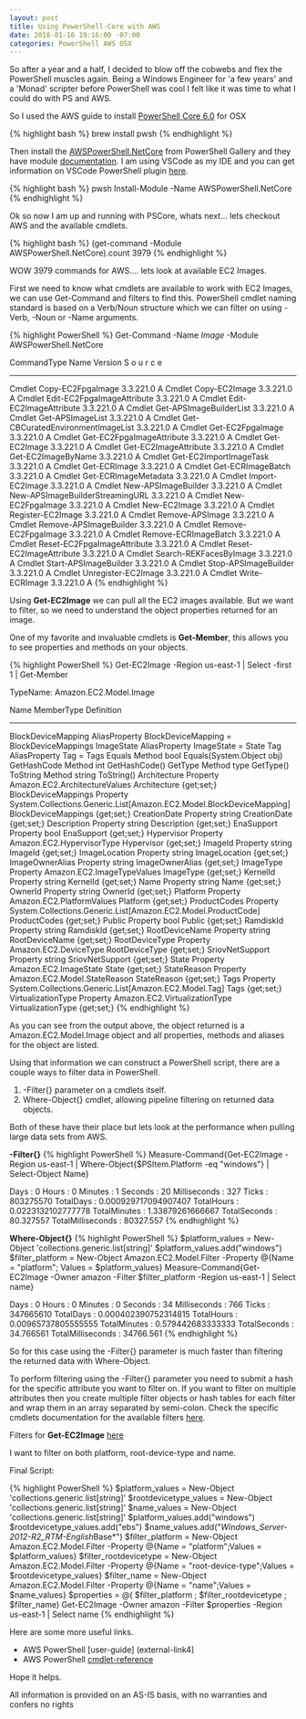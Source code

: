 ```yaml
---
layout: post
title: Using PowerShell-Core with AWS
date: 2018-01-16 19:16:00 -07:00
categories: PowerShell AWS OSX
---
```


So after a year and a half, I decided to blow off the cobwebs and flex the PowerShell muscles again. Being a Windows Engineer for 'a few years' and a 'Monad' scripter before PowerShell was cool I felt like it was time to what I could do with PS and AWS.

So I used the AWS guide to install [PowerShell Core 6.0][1] for OSX

{% highlight bash %}
brew install pwsh
{% endhighlight %}

Then install the [AWSPowerShell.NetCore][2] from PowerShell Gallery and they have module [documentation][3]. I am using VSCode as my IDE and you can get information on VSCode PowerShell plugin [here][4].

{% highlight bash %}
pwsh
Install-Module -Name AWSPowerShell.NetCore
{% endhighlight %}

Ok so now I am up and running with PSCore, whats next... lets checkout AWS and the available cmdlets.

{% highlight bash %}
(get-command -Module AWSPowerShell.NetCore).count
3979
{% endhighlight %}

WOW 3979 commands for AWS.... lets look at available EC2 Images.

First we need to know what cmdlets are available to work with EC2 Images, we can use Get-Command and filters to find this. PowerShell cmdlet naming standard is based on a Verb/Noun structure which we can filter on using -Verb, -Noun or -Name arguments.

{% highlight PowerShell %}
Get-Command -Name *Image* -Module AWSPowerShell.NetCore

CommandType     Name                                               Version    S
                                                                              o
                                                                              u
                                                                              r
                                                                              c
                                                                              e
-----------     ----                                               -------    -
Cmdlet          Copy-EC2FpgaImage                                  3.3.221.0  A
Cmdlet          Copy-EC2Image                                      3.3.221.0  A
Cmdlet          Edit-EC2FpgaImageAttribute                         3.3.221.0  A
Cmdlet          Edit-EC2ImageAttribute                             3.3.221.0  A
Cmdlet          Get-APSImageBuilderList                            3.3.221.0  A
Cmdlet          Get-APSImageList                                   3.3.221.0  A
Cmdlet          Get-CBCuratedEnvironmentImageList                  3.3.221.0  A
Cmdlet          Get-EC2FpgaImage                                   3.3.221.0  A
Cmdlet          Get-EC2FpgaImageAttribute                          3.3.221.0  A
Cmdlet          Get-EC2Image                                       3.3.221.0  A
Cmdlet          Get-EC2ImageAttribute                              3.3.221.0  A
Cmdlet          Get-EC2ImageByName                                 3.3.221.0  A
Cmdlet          Get-EC2ImportImageTask                             3.3.221.0  A
Cmdlet          Get-ECRImage                                       3.3.221.0  A
Cmdlet          Get-ECRImageBatch                                  3.3.221.0  A
Cmdlet          Get-ECRImageMetadata                               3.3.221.0  A
Cmdlet          Import-EC2Image                                    3.3.221.0  A
Cmdlet          New-APSImageBuilder                                3.3.221.0  A
Cmdlet          New-APSImageBuilderStreamingURL                    3.3.221.0  A
Cmdlet          New-EC2FpgaImage                                   3.3.221.0  A
Cmdlet          New-EC2Image                                       3.3.221.0  A
Cmdlet          Register-EC2Image                                  3.3.221.0  A
Cmdlet          Remove-APSImage                                    3.3.221.0  A
Cmdlet          Remove-APSImageBuilder                             3.3.221.0  A
Cmdlet          Remove-EC2FpgaImage                                3.3.221.0  A
Cmdlet          Remove-ECRImageBatch                               3.3.221.0  A
Cmdlet          Reset-EC2FpgaImageAttribute                        3.3.221.0  A
Cmdlet          Reset-EC2ImageAttribute                            3.3.221.0  A
Cmdlet          Search-REKFacesByImage                             3.3.221.0  A
Cmdlet          Start-APSImageBuilder                              3.3.221.0  A
Cmdlet          Stop-APSImageBuilder                               3.3.221.0  A
Cmdlet          Unregister-EC2Image                                3.3.221.0  A
Cmdlet          Write-ECRImage                                     3.3.221.0  A
{% endhighlight %}

Using **Get-EC2Image** we can pull all the EC2 images available. But we want to filter, so we need to understand the object properties returned for an image.

One of my favorite and invaluable cmdlets is **Get-Member**, this allows you to see properties and methods on your objects.

{% highlight PowerShell %}
Get-EC2Image -Region us-east-1 | Select -first 1 | Get-Member

  TypeName: Amazon.EC2.Model.Image

Name                MemberType    Definition
----                ----------    ----------
BlockDeviceMapping  AliasProperty BlockDeviceMapping = BlockDeviceMappings
ImageState          AliasProperty ImageState = State
Tag                 AliasProperty Tag = Tags
Equals              Method        bool Equals(System.Object obj)
GetHashCode         Method        int GetHashCode()
GetType             Method        type GetType()
ToString            Method        string ToString()
Architecture        Property      Amazon.EC2.ArchitectureValues Architecture {get;set;}
BlockDeviceMappings Property      System.Collections.Generic.List[Amazon.EC2.Model.BlockDeviceMapping] BlockDeviceMappings {get;set;}
CreationDate        Property      string CreationDate {get;set;}
Description         Property      string Description {get;set;}
EnaSupport          Property      bool EnaSupport {get;set;}
Hypervisor          Property      Amazon.EC2.HypervisorType Hypervisor {get;set;}
ImageId             Property      string ImageId {get;set;}
ImageLocation       Property      string ImageLocation {get;set;}
ImageOwnerAlias     Property      string ImageOwnerAlias {get;set;}
ImageType           Property      Amazon.EC2.ImageTypeValues ImageType {get;set;}
KernelId            Property      string KernelId {get;set;}
Name                Property      string Name {get;set;}
OwnerId             Property      string OwnerId {get;set;}
Platform            Property      Amazon.EC2.PlatformValues Platform {get;set;}
ProductCodes        Property      System.Collections.Generic.List[Amazon.EC2.Model.ProductCode] ProductCodes {get;set;}
Public              Property      bool Public {get;set;}
RamdiskId           Property      string RamdiskId {get;set;}
RootDeviceName      Property      string RootDeviceName {get;set;}
RootDeviceType      Property      Amazon.EC2.DeviceType RootDeviceType {get;set;}
SriovNetSupport     Property      string SriovNetSupport {get;set;}
State               Property      Amazon.EC2.ImageState State {get;set;}
StateReason         Property      Amazon.EC2.Model.StateReason StateReason {get;set;}
Tags                Property      System.Collections.Generic.List[Amazon.EC2.Model.Tag] Tags {get;set;}
VirtualizationType  Property      Amazon.EC2.VirtualizationType VirtualizationType {get;set;}
{% endhighlight %}

As you can see from the output above, the object returned is a Amazon.EC2.Model.Image object and all properties, methods and aliases for the object are listed.

Using that information we can construct a PowerShell script, there are a couple ways to filter data in PowerShell.

1. -Filter{} parameter on a cmdlets itself.
2. Where-Object{} cmdlet, allowing pipeline filtering on returned data objects.

Both of these have their place but lets look at the performance when pulling large data sets from AWS.

**-Filter{}**
{% highlight PowerShell %}
Measure-Command{Get-EC2Image -Region us-east-1 | Where-Object{$PSItem.Platform -eq "windows"} | Select-Object Name}

Days              : 0
Hours             : 0
Minutes           : 1
Seconds           : 20
Milliseconds      : 327
Ticks             : 803275570
TotalDays         : 0.000929717094907407
TotalHours        : 0.0223132102777778
TotalMinutes      : 1.33879261666667
TotalSeconds      : 80.327557
TotalMilliseconds : 80327.557
{% endhighlight %}

**Where-Object{}**
{% highlight PowerShell %}
$platform_values = New-Object 'collections.generic.list[string]'
$platform_values.add("windows")
$filter_platform = New-Object Amazon.EC2.Model.Filter -Property @{Name = "platform"; Values = $platform_values}
Measure-Command{Get-EC2Image -Owner amazon -Filter $filter_platform -Region us-east-1 | Select name}

Days              : 0
Hours             : 0
Minutes           : 0
Seconds           : 34
Milliseconds      : 766
Ticks             : 347665610
TotalDays         : 0.000402390752314815
TotalHours        : 0.00965737805555555
TotalMinutes      : 0.579442683333333
TotalSeconds      : 34.766561
TotalMilliseconds : 34766.561
{% endhighlight %}

So for this case using the -Filter{} parameter is much faster than filtering the returned data with Where-Object.

To perform filtering using the -Filter{} parameter you need to submit a hash for the specific attribute you want to filter on. If you want to filter on multiple attributes then you create multiple filter objects or hash tables for each filter and wrap them in an array separated by semi-colon. Check the specific cmdlets documentation for the available filters [here][7].

Filters for **Get-EC2Image** [here][6]

I want to filter on both platform, root-device-type and name.

Final Script:

{% highlight PowerShell %}
$platform_values = New-Object 'collections.generic.list[string]'
$rootdevicetype_values = New-Object 'collections.generic.list[string]'
$name_values = New-Object 'collections.generic.list[string]'
$platform_values.add("windows")
$rootdevicetype_values.add("ebs")
$name_values.add("*Windows_Server-2012-R2_RTM-English*Base*")
$filter_platform = New-Object Amazon.EC2.Model.Filter -Property @{Name = "platform";Values = $platform_values}
$filter_rootdevicetype = New-Object Amazon.EC2.Model.Filter -Property @{Name = "root-device-type";Values = $rootdevicetype_values}
$filter_name = New-Object Amazon.EC2.Model.Filter -Property @{Name = "name";Values = $name_values}
$properties = @( $filter_platform ; $filter_rootdevicetype ; $filter_name)
Get-EC2Image -Owner amazon -Filter $properties -Region us-east-1 | Select name
{% endhighlight %}

Here are some more useful links.

- AWS PowerShell [user-guide] (external-link4]
- AWS PowerShell [cmdlet-reference][7]

Hope it helps.

All information is provided on an AS-IS basis, with no warranties and confers no rights

[0]: https://docs.aws.amazon.com/PowerShell/latest/userguide/pstools-getting-set-up-linux-mac.html
[1]: https://github.com/PowerShell/PowerShell
[2]: https://www.PowerShellgallery.com/packages/AWSPowerShell.NetCore/3.3.221.0
[3]: https://docs.aws.amazon.com/PowerShell/latest/reference/Index.html
[4]: https://github.com/PowerShell/vscode-PowerShell
[5]: https://docs.aws.amazon.com/PowerShell/latest/userguide/aws-pst-ug.pdf
[6]: https://docs.aws.amazon.com/PowerShell/latest/reference/items/Get-EC2Image.html
[7]: https://docs.aws.amazon.com/PowerShell/latest/reference/
